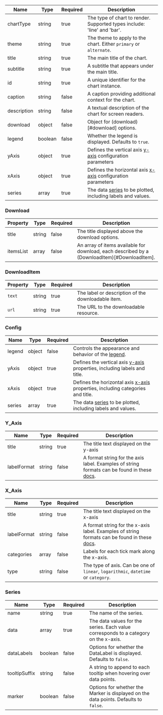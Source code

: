 | Name        | Type    | Required | Description                                                             |
| ----------- | ------- | -------- | ----------------------------------------------------------------------- |
| chartType   | string  | true     | The type of chart to render. Supported types include: 'line' and 'bar'. |
| theme       | string  | true     | The theme to apply to the chart. Either `primary` or `alternate`.       |
| title       | string  | true     | The main title of the chart.                                            |
| subtitle    | string  | true     | A subtitle that appears under the main title.                           |
| id          | string  | true     | A unique identifier for the chart instance.                             |
| caption     | string  | false    | A caption providing additional context for the chart.                   |
| description | string  | false    | A textual description of the chart for screen readers.                  |
| download    | object  | false    | Object for (download)[#download] options.                               |
| legend      | boolean | false    | Whether the legend is displayed. Defaults to `true`.                    |
| yAxis       | object  | true     | Defines the vertical axis [y-axis](#y_axis) configuration parameters    |
| xAxis       | object  | true     | Defines the horizontal axis [x-axis](#x_axis) configuration parameters  |
| series      | array   | true     | The data [series](#series) to be plotted, including labels and values.  |

### Download

| Property  | Type   | Required | Description                                                                                  |
| --------- | ------ | -------- | -------------------------------------------------------------------------------------------- |
| title     | string | false    | The title displayed above the download options.                                              |
| itemsList | array  | false    | An array of items available for download, each described by a (DownloadItem)[#DownloadItem]. |

### DownloadItem

| Property | Type   | Required | Description                                        |
| -------- | ------ | -------- | -------------------------------------------------- |
| `text`   | string | true     | The label or description of the downloadable item. |
| `url`    | string | true     | The URL to the downloadable resource.              |

### Config

| Name   | Type   | Required | Description                                                                               |
| ------ | ------ | -------- | ----------------------------------------------------------------------------------------- |
| legend | object | false    | Controls the appearance and behavior of the [legend](#legend).                            |
| yAxis  | object | true     | Defines the vertical axis [y-axis](#y_axis) properties, including labels and title.       |
| xAxis  | object | true     | Defines the horizontal axis [x-axis](#x_axis) properties, including categories and title. |
| series | array  | true     | The data [series](#series) to be plotted, including labels and values.                    |

### Y_Axis

| Name        | Type   | Required | Description                                                                                                                                             |
| ----------- | ------ | -------- | ------------------------------------------------------------------------------------------------------------------------------------------------------- |
| title       | string | true     | The title text displayed on the y-axis                                                                                                                  |
| labelFormat | string | false    | A format string for the axis label. Examples of string formats can be found in these [docs](https://www.highcharts.com/docs/chart-concepts/templating). |

### X_Axis

| Name        | Type   | Required | Description                                                                                                                                               |
| ----------- | ------ | -------- | --------------------------------------------------------------------------------------------------------------------------------------------------------- |
| title       | string | true     | The title text displayed on the x-axis                                                                                                                    |
| labelFormat | string | false    | A format string for the x-axis label. Examples of string formats can be found in these [docs](https://www.highcharts.com/docs/chart-concepts/templating). |
| categories  | array  | false    | Labels for each tick mark along the x-axis.                                                                                                               |
| type        | string | false    | The type of axis. Can be one of `linear`, `logarithmic`, `datetime` or `category`.                                                                        |

### Series

| Name          | Type    | Required | Description                                                                          |
| ------------- | ------- | -------- | ------------------------------------------------------------------------------------ |
| name          | string  | true     | The name of the series.                                                              |
| data          | array   | true     | The data values for the series. Each value corresponds to a category on the x-axis.  |
| dataLabels    | boolean | false    | Options for whether the DataLabel is displayed. Defaults to `false`.                 |
| tooltipSuffix | string  | false    | A string to append to each tooltip when hovering over data points.                   |
| marker        | boolean | false    | Options for whether the Marker is displayed on the data points. Defaults to `false`. |
